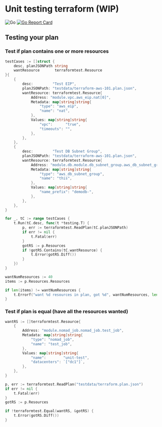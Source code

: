# Unit testing terraform (WIP)

![Go](https://github.com/thiagonache/terraformtest/workflows/Go/badge.svg?branch=master)
[![Go Report Card](https://goreportcard.com/badge/github.com/thiagonache/terraformtest)](https://goreportcard.com/report/github.com/thiagonache/terraformtest)

## Testing your plan

### Test if plan contains one or more resources

```go
testCases := []struct {
    desc, planJSONPath string
    wantResource       terraformtest.Resource
}{
    {
        desc:         "Test EIP",
        planJSONPath: "testdata/terraform-aws-101.plan.json",
        wantResource: terraformtest.Resource{
            Address: "module.vpc.aws_eip.nat[0]",
            Metadata: map[string]string{
                "type": "aws_eip",
                "name": "nat",
            },
            Values: map[string]string{
                "vpc":      "true",
                "timeouts": "",
            },
        },
    },
    {
        desc:         "Test DB Subnet Group",
        planJSONPath: "testdata/terraform-aws-101.plan.json",
        wantResource: terraformtest.Resource{
            Address: "module.db.module.db_subnet_group.aws_db_subnet_group.this[0]",
            Metadata: map[string]string{
                "type": "aws_db_subnet_group",
                "name": "this",
            },
            Values: map[string]string{
                "name_prefix": "demodb-",
            },
        },
    },
}

for _, tC := range testCases {
    t.Run(tC.desc, func(t *testing.T) {
        p, err := terraformtest.ReadPlan(tC.planJSONPath)
        if err != nil {
            t.Fatal(err)
        }
        gotRS := p.Resources
        if !gotRS.Contains(tC.wantResource) {
            t.Error(gotRS.Diff())
        }
    })
}

wantNumResources := 40
items := p.Resources.Resources

if len(items) != wantNumResources {
    t.Errorf("want %d resources in plan, got %d", wantNumResources, len(items))
}
```

### Test if plan is equal (have all the resources wanted)

```go
wantRS := []terraformtest.Resource{
    {
        Address: "module.nomad_job.nomad_job.test_job",
        Metadata: map[string]string{
            "type": "nomad_job",
            "name": "test_job",
        },
        Values: map[string]string{
            "name":        "unit-test",
            "datacenters": `["dc1"]`,
        },
    },
}

p, err := terraformtest.ReadPlan("testdata/terraform.plan.json")
if err != nil {
    t.Fatal(err)
}
gotRS := p.Resources

if !terraformtest.Equal(wantRS, &gotRS) {
    t.Error(gotRS.Diff())
}
```
